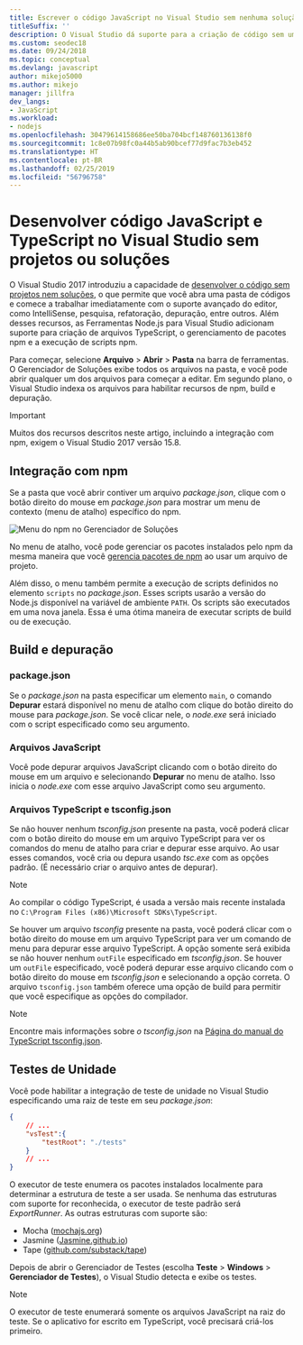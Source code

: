 ```yaml
---
title: Escrever o código JavaScript no Visual Studio sem nenhuma solução ou projeto
titleSuffix: ''
description: O Visual Studio dá suporte para a criação de código sem uma dependência de um arquivo de projeto ou de solução
ms.custom: seodec18
ms.date: 09/24/2018
ms.topic: conceptual
ms.devlang: javascript
author: mikejo5000
ms.author: mikejo
manager: jillfra
dev_langs:
- JavaScript
ms.workload:
- nodejs
ms.openlocfilehash: 30479614158686ee50ba704bcf148760136138f0
ms.sourcegitcommit: 1c8e07b98fc0a44b5ab90bcef77d9fac7b3eb452
ms.translationtype: HT
ms.contentlocale: pt-BR
ms.lasthandoff: 02/25/2019
ms.locfileid: "56796758"
---
```

# <a name="develop-javascript-and-typescript-code-in-visual-studio-without-solutions-or-projects"></a>Desenvolver código JavaScript e TypeScript no Visual Studio sem projetos ou soluções

O Visual Studio 2017 introduziu a capacidade de [desenvolver o código sem projetos nem soluções](../ide/develop-code-in-visual-studio-without-projects-or-solutions.md), o que permite que você abra uma pasta de códigos e comece a trabalhar imediatamente com o suporte avançado do editor, como IntelliSense, pesquisa, refatoração, depuração, entre outros. Além desses recursos, as Ferramentas Node.js para Visual Studio adicionam suporte para criação de arquivos TypeScript, o gerenciamento de pacotes npm e a execução de scripts npm.

Para começar, selecione **Arquivo** > **Abrir** > **Pasta** na barra de ferramentas. O Gerenciador de Soluções exibe todos os arquivos na pasta, e você pode abrir qualquer um dos arquivos para começar a editar. Em segundo plano, o Visual Studio indexa os arquivos para habilitar recursos de npm, build e depuração.

> [!IMPORTANT]
> Muitos dos recursos descritos neste artigo, incluindo a integração com npm, exigem o Visual Studio 2017 versão 15.8.

## <a name="npm-integration"></a>Integração com npm

Se a pasta que você abrir contiver um arquivo *package.json*, clique com o botão direito do mouse em *package.json* para mostrar um menu de contexto (menu de atalho) específico do npm.

![Menu do npm no Gerenciador de Soluções](../javascript/media/solution-explorer-npm-ctx.png)

No menu de atalho, você pode gerenciar os pacotes instalados pelo npm da mesma maneira que você [gerencia pacotes de npm](npm-package-management.md) ao usar um arquivo de projeto.

Além disso, o menu também permite a execução de scripts definidos no elemento `scripts` no *package.json*. Esses scripts usarão a versão do Node.js disponível na variável de ambiente `PATH`. Os scripts são executados em uma nova janela. Essa é uma ótima maneira de executar scripts de build ou de execução.

## <a name="build-and-debug"></a>Build e depuração

### <a name="packagejson"></a>package.json
Se o *package.json* na pasta especificar um elemento `main`, o comando **Depurar** estará disponível no menu de atalho com clique do botão direito do mouse para *package.json*.
Se você clicar nele, o *node.exe* será iniciado com o script especificado como seu argumento.

### <a name="javascript-files"></a>Arquivos JavaScript
Você pode depurar arquivos JavaScript clicando com o botão direito do mouse em um arquivo e selecionando **Depurar** no menu de atalho. Isso inicia o *node.exe* com esse arquivo JavaScript como seu argumento.

### <a name="typescript-files-and-tsconfigjson"></a>Arquivos TypeScript e tsconfig.json
Se não houver nenhum *tsconfig.json* presente na pasta, você poderá clicar com o botão direito do mouse em um arquivo TypeScript para ver os comandos do menu de atalho para criar e depurar esse arquivo. Ao usar esses comandos, você cria ou depura usando *tsc.exe* com as opções padrão. (É necessário criar o arquivo antes de depurar).

> [!NOTE]
> Ao compilar o código TypeScript, é usada a versão mais recente instalada no `C:\Program Files (x86)\Microsoft SDKs\TypeScript`.

Se houver um arquivo *tsconfig* presente na pasta, você poderá clicar com o botão direito do mouse em um arquivo TypeScript para ver um comando de menu para depurar esse arquivo TypeScript. A opção somente será exibida se não houver nenhum `outFile` especificado em *tsconfig.json*. Se houver um `outFile` especificado, você poderá depurar esse arquivo clicando com o botão direito do mouse em *tsconfig.json* e selecionando a opção correta. O arquivo `tsconfig.json` também oferece uma opção de build para permitir que você especifique as opções do compilador.

> [!NOTE]
> Encontre mais informações sobre *o tsconfig.json* na [Página do manual do TypeScript tsconfig.json](https://www.typescriptlang.org/docs/handbook/tsconfig-json.html).

## <a name="unit-tests"></a>Testes de Unidade
Você pode habilitar a integração de teste de unidade no Visual Studio especificando uma raiz de teste em seu *package.json*:

```json
{
    // ...
    "vsTest":{
        "testRoot": "./tests"
    }
    // ...
}
```

O executor de teste enumera os pacotes instalados localmente para determinar a estrutura de teste a ser usada.
Se nenhuma das estruturas com suporte for reconhecida, o executor de teste padrão será *ExportRunner*. As outras estruturas com suporte são:
* Mocha ([mochajs.org](http://mochajs.org/))
* Jasmine ([Jasmine.github.io](https://jasmine.github.io/))
* Tape ([github.com/substack/tape](https://github.com/substack/tape))

Depois de abrir o Gerenciador de Testes (escolha **Teste** > **Windows** > **Gerenciador de Testes**), o Visual Studio detecta e exibe os testes.

> [!NOTE]
> O executor de teste enumerará somente os arquivos JavaScript na raiz do teste. Se o aplicativo for escrito em TypeScript, você precisará criá-los primeiro.
